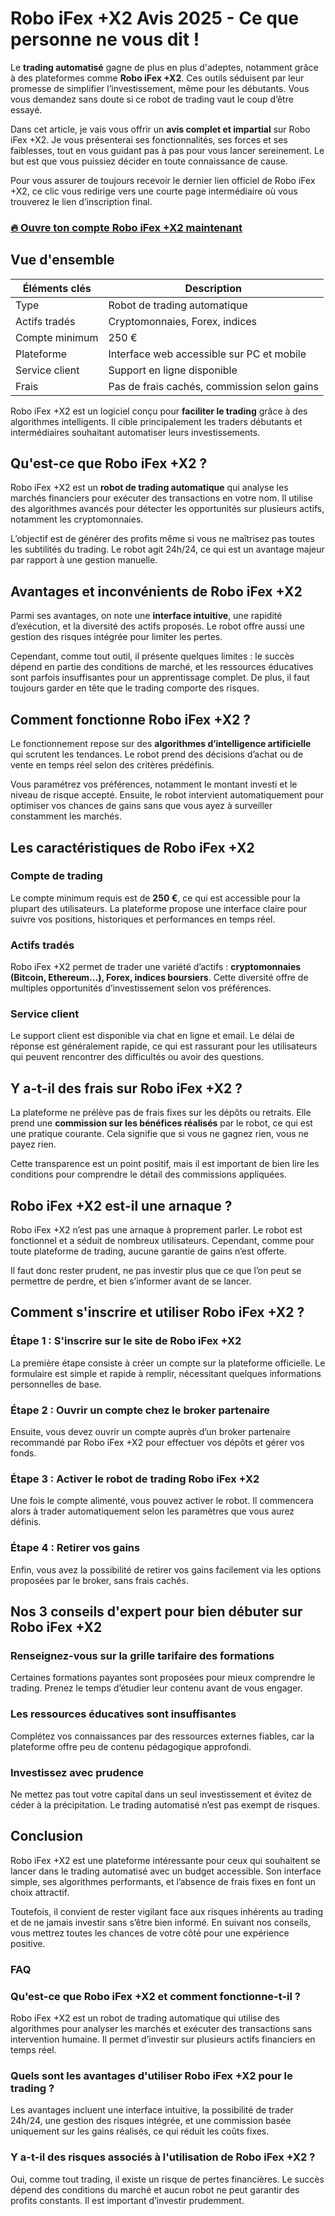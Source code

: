 # Robo iFex +X2 Avis 2025 - Ce que personne ne vous dit !
 

Le **trading automatisé** gagne de plus en plus d'adeptes, notamment grâce à des plateformes comme **Robo iFex +X2**. Ces outils séduisent par leur promesse de simplifier l’investissement, même pour les débutants. Vous vous demandez sans doute si ce robot de trading vaut le coup d’être essayé.

Dans cet article, je vais vous offrir un **avis complet et impartial** sur Robo iFex +X2. Je vous présenterai ses fonctionnalités, ses forces et ses faiblesses, tout en vous guidant pas à pas pour vous lancer sereinement. Le but est que vous puissiez décider en toute connaissance de cause.

Pour vous assurer de toujours recevoir le dernier lien officiel de Robo iFex +X2, ce clic vous redirige vers une courte page intermédiaire où vous trouverez le lien d’inscription final.

### [🔥 Ouvre ton compte Robo iFex +X2 maintenant](https://github.com/Ramiro74Rice/Rectangle/tree/main//blob/main/52fr.md)
## Vue d'ensemble

| Éléments clés         | Description                                |
|----------------------|--------------------------------------------|
| Type                  | Robot de trading automatique                |
| Actifs tradés        | Cryptomonnaies, Forex, indices              |
| Compte minimum       | 250 €                                       |
| Plateforme           | Interface web accessible sur PC et mobile   |
| Service client       | Support en ligne disponible                   |
| Frais                | Pas de frais cachés, commission selon gains |

Robo iFex +X2 est un logiciel conçu pour **faciliter le trading** grâce à des algorithmes intelligents. Il cible principalement les traders débutants et intermédiaires souhaitant automatiser leurs investissements.

## Qu'est-ce que Robo iFex +X2 ?

Robo iFex +X2 est un **robot de trading automatique** qui analyse les marchés financiers pour exécuter des transactions en votre nom. Il utilise des algorithmes avancés pour détecter les opportunités sur plusieurs actifs, notamment les cryptomonnaies.

L’objectif est de générer des profits même si vous ne maîtrisez pas toutes les subtilités du trading. Le robot agit 24h/24, ce qui est un avantage majeur par rapport à une gestion manuelle.

## Avantages et inconvénients de Robo iFex +X2

Parmi ses avantages, on note une **interface intuitive**, une rapidité d’exécution, et la diversité des actifs proposés. Le robot offre aussi une gestion des risques intégrée pour limiter les pertes.

Cependant, comme tout outil, il présente quelques limites : le succès dépend en partie des conditions de marché, et les ressources éducatives sont parfois insuffisantes pour un apprentissage complet. De plus, il faut toujours garder en tête que le trading comporte des risques.

## Comment fonctionne Robo iFex +X2 ?

Le fonctionnement repose sur des **algorithmes d’intelligence artificielle** qui scrutent les tendances. Le robot prend des décisions d’achat ou de vente en temps réel selon des critères prédéfinis.

Vous paramétrez vos préférences, notamment le montant investi et le niveau de risque accepté. Ensuite, le robot intervient automatiquement pour optimiser vos chances de gains sans que vous ayez à surveiller constamment les marchés.

## Les caractéristiques de Robo iFex +X2

### Compte de trading

Le compte minimum requis est de **250 €**, ce qui est accessible pour la plupart des utilisateurs. La plateforme propose une interface claire pour suivre vos positions, historiques et performances en temps réel.

### Actifs tradés

Robo iFex +X2 permet de trader une variété d’actifs : **cryptomonnaies (Bitcoin, Ethereum...), Forex, indices boursiers**. Cette diversité offre de multiples opportunités d’investissement selon vos préférences.

### Service client

Le support client est disponible via chat en ligne et email. Le délai de réponse est généralement rapide, ce qui est rassurant pour les utilisateurs qui peuvent rencontrer des difficultés ou avoir des questions.

## Y a-t-il des frais sur Robo iFex +X2 ?

La plateforme ne prélève pas de frais fixes sur les dépôts ou retraits. Elle prend une **commission sur les bénéfices réalisés** par le robot, ce qui est une pratique courante. Cela signifie que si vous ne gagnez rien, vous ne payez rien.

Cette transparence est un point positif, mais il est important de bien lire les conditions pour comprendre le détail des commissions appliquées.

## Robo iFex +X2 est-il une arnaque ?

Robo iFex +X2 n’est pas une arnaque à proprement parler. Le robot est fonctionnel et a séduit de nombreux utilisateurs. Cependant, comme pour toute plateforme de trading, aucune garantie de gains n’est offerte.

Il faut donc rester prudent, ne pas investir plus que ce que l’on peut se permettre de perdre, et bien s’informer avant de se lancer.

## Comment s'inscrire et utiliser Robo iFex +X2 ?

### Étape 1 : S'inscrire sur le site de Robo iFex +X2

La première étape consiste à créer un compte sur la plateforme officielle. Le formulaire est simple et rapide à remplir, nécessitant quelques informations personnelles de base.

### Étape 2 : Ouvrir un compte chez le broker partenaire

Ensuite, vous devez ouvrir un compte auprès d’un broker partenaire recommandé par Robo iFex +X2 pour effectuer vos dépôts et gérer vos fonds.

### Étape 3 : Activer le robot de trading Robo iFex +X2

Une fois le compte alimenté, vous pouvez activer le robot. Il commencera alors à trader automatiquement selon les paramètres que vous aurez définis.

### Étape 4 : Retirer vos gains

Enfin, vous avez la possibilité de retirer vos gains facilement via les options proposées par le broker, sans frais cachés.

## Nos 3 conseils d'expert pour bien débuter sur Robo iFex +X2

### Renseignez-vous sur la grille tarifaire des formations

Certaines formations payantes sont proposées pour mieux comprendre le trading. Prenez le temps d’étudier leur contenu avant de vous engager.

### Les ressources éducatives sont insuffisantes

Complétez vos connaissances par des ressources externes fiables, car la plateforme offre peu de contenu pédagogique approfondi.

### Investissez avec prudence

Ne mettez pas tout votre capital dans un seul investissement et évitez de céder à la précipitation. Le trading automatisé n’est pas exempt de risques.

## Conclusion

Robo iFex +X2 est une plateforme intéressante pour ceux qui souhaitent se lancer dans le trading automatisé avec un budget accessible. Son interface simple, ses algorithmes performants, et l’absence de frais fixes en font un choix attractif.

Toutefois, il convient de rester vigilant face aux risques inhérents au trading et de ne jamais investir sans s’être bien informé. En suivant nos conseils, vous mettrez toutes les chances de votre côté pour une expérience positive.

### FAQ

### Qu'est-ce que Robo iFex +X2 et comment fonctionne-t-il ?

Robo iFex +X2 est un robot de trading automatique qui utilise des algorithmes pour analyser les marchés et exécuter des transactions sans intervention humaine. Il permet d’investir sur plusieurs actifs financiers en temps réel.

### Quels sont les avantages d'utiliser Robo iFex +X2 pour le trading ?

Les avantages incluent une interface intuitive, la possibilité de trader 24h/24, une gestion des risques intégrée, et une commission basée uniquement sur les gains réalisés, ce qui réduit les coûts fixes.

### Y a-t-il des risques associés à l'utilisation de Robo iFex +X2 ?

Oui, comme tout trading, il existe un risque de pertes financières. Le succès dépend des conditions du marché et aucun robot ne peut garantir des profits constants. Il est important d’investir prudemment.